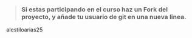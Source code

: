 > ###  Si estas participando en el curso haz un Fork del proyecto, y añade tu usuario de git en una nueva linea.

alestiloarias25